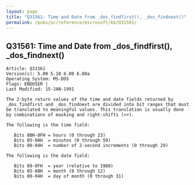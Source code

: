 ```yaml
---
layout: page
title: "Q31561: Time and Date from _dos_findfirst(), _dos_findnext()"
permalink: /pubs/pc/reference/microsoft/kb/Q31561/
---
```


## Q31561: Time and Date from _dos_findfirst(), _dos_findnext()

	Article: Q31561
	Version(s): 5.00 5.10 6.00 6.00a
	Operating System: MS-DOS
	Flags: ENDUSER |
	Last Modified: 15-JAN-1991
	
	The 2-byte return values of the time and date fields returned by
	_dos_findfirst and _dos_findnext are divided into bit ranges that must
	be translated to meaningful values. This translation is usually done
	by combinations of masking and right-shifts (>>).
	
	The following is the time field:
	
	   Bits 0BH-0FH = hours (0 through 23)
	   Bits 05-0AH  = minutes (0 through 59)
	   Bits 00-04H  = number of 2-second increments (0 through 29)
	
	The following is the date field:
	
	   Bits 09-0FH  = year (relative to 1980)
	   Bits 05-08H  = month (0 through 12)
	   Bits 00-04H  = day of month (0 through 31)
